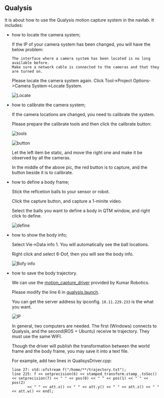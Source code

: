 ## Qualysis

It is about how to use the Qualysis motion capture system in the navlab. It includes: 
* how to locate the camera system; 

  If the IP of your camera system has been changed, you will have the below problem:
  ```
  The interface where a camera system has been located is no long available before.
  Make sure a network cable is connected to the cameras and that they are turned on.
  ```
  Please locate the camera system again. Click Tool->Project Options->Camera System->Locate System.
  
  ![Locate](https://github.com/zouyajing/PhD_document_for_navlab/blob/main/imgs/locate.jpeg)
  
* how to calibrate the camera system; 
   
  If the camera locations are changed, you need to calibrate the system. 
  
  Please prepare the calibrate tools and then click the calibrate button:
  
  ![tools](https://github.com/zouyajing/PhD_document_for_navlab/blob/main/imgs/tools.png)
  
  ![button](https://github.com/zouyajing/PhD_document_for_navlab/blob/main/imgs/calibrate_capture.png)
  
  Let the left item be static, and move the right one and make it be observed by all the cameras.
  
  In the middle of the above pic, the red button is to capture, and the button beside it is to calibrate.
  
* how to define a body frame; 
  
  Stick the reflcetion balls to your sensor or robot. 
  
  Click the capture button, and capture a 1-minite video. 
  
  Select the balls you want to define a body in QTM window, and right click to define.
  
  ![define](https://github.com/zouyajing/PhD_document_for_navlab/blob/main/imgs/definebody.jpeg)
  
* how to show the body info; 
  
  Select Vie->Data info 1. You will automatically see the ball locations.
  
  Right click and select 6-Dof, then you will see the body info.
  
  ![Bofy info](https://github.com/zouyajing/PhD_document_for_navlab/blob/main/imgs/showdatainfo.png)
* how to save the body trajectory.

  We can use the [motion_capture_driver]((https://github.com/KumarRobotics/motion_capture_system)) provided by Kumar Robotics.
  
  Please modify the line 6 in [qualysis.launch](https://github.com/KumarRobotics/motion_capture_system/blob/master/mocap_qualisys/launch/qualisys.launch).
 
  You can get the server address by ipconfig. `10.11.229.233` is the what you want.
  
  ![IP](https://github.com/zouyajing/PhD_document_for_navlab/blob/main/imgs/ip.png)
  
  In general, two computers are needed. The first (Windows) connects to Qualysis, and the second(ROS + Ubuntu) receive te trajectory. They must use the same WIFI.
  
  Though the driver will publish the transformation between the world frame and the body frame, you may save it into a text file.
  
  For example, add two lines in  QualisysDriver.cpp:
   ```
   line 27: std::ofstream f("/home/**/trajectory.txt");
   line 225: f << setprecision(6) << stamped_transform.stamp_.toSec() << setprecision(7) << " " << pos(0) << " " << pos(1) << " " << pos(2)
          << " " << att.x() << " " << att.y() << " " << att.z() << " " << att.w() << endl;
   ```
  
  
